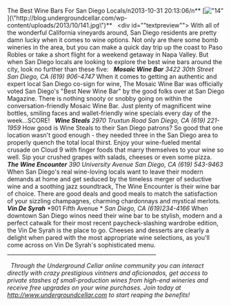 The Best Wine Bars For San Diego Locals/n2013-10-31 20:13:06/n** [![\"14\"](\"http://blog.undergroundcellar.com/wp-content/uploads/2013/10/141.jpg\")](\"http://blog.undergroundcellar.com/wp-content/uploads/2013/10/141.jpg\")**   <div id="\"textpreview\""> With all of the wonderful California vineyards around, San Diego residents are pretty damn lucky when it comes to wine options. Not only are there some bomb wineries in the area, but you can make a quick day trip up the coast to Paso Robles or take a short flight for a weekend getaway in Napa Valley. But when San Diego locals are looking to explore the best wine bars around the city, look no further than these five:   ***Mosaic Wine Bar*** *3422 30th Street* *San Diego, CA* *(619) 906-4747* When it comes to getting an authentic and expert local San Diego co-sign for wine, The Mosaic Wine Bar was officially voted San Diego\'s \"Best New Wine Bar\" by the good folks over at San Diego Magazine. There is nothing snooty or snobby going on within the conversation-friendly Mosaic Wine Bar. Just plenty of magnificent wine bottles, smiling faces and wallet-friendly wine specials every day of the week...SCORE!   ***Wine Steals*** *2970 Truxtun Road* *San Diego, CA* *(619) 221-1959* How good is Wine Steals to their San Diego patrons? So good that one location wasn\'t good enough - they needed three in the San Diego area to properly quench the total local thirst. Enjoy your wine-fueled mental crusade on Cloud 9 with finger foods that marry themselves to your wine so well. Sip your crushed grapes with salads, cheeses or even some pizza.   ***The Wine Encounter*** *390 University Avenue* *San Diego, CA* *(619) 543-9463* When San Diego\'s real wine-loving locals want to leave their modern demands at home and get seduced by the timeless merger of seductive wine and a soothing jazz soundtrack, The Wine Encounter is their wine bar of choice. There are good deals and good meals to match the satisfaction of your sizzling champagnes, charming chardonnays and mystical merlots.   ***Vin De Syrah*** *901 Fifth Avenue * *San Diego, CA* *(619)234-4166* When downtown San Diego winos need their wine bar to be stylish, modern and a perfect catwalk for their most recent paycheck-slashing wardrobe edition, the Vin De Syrah is the place to go. Cheeses and desserts are clearly a delight when pared with the most appropriate wine selections, as you\'ll come across on Vin De Syrah\'s sophisticated menu.   ______________________________________________________

   *Through the Underground Cellar online community you can interact directly with crazy prestigious vintners and aficionados, get access to private stashes of small-production wines from high-end wineries and receive free upgrades on your wine purchases. Join today at http://www.undergroundcellar.com to start reaping the benefits!*</div>
